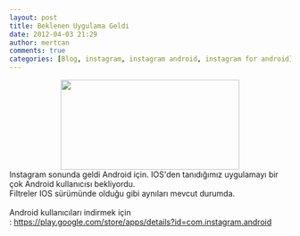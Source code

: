 ```yaml
---
layout: post
title: Beklenen Uygulama Geldi
date: 2012-04-03 21:29
author: mertcan
comments: true
categories: [Blog, instagram, instagram android, instagram for android]
---
```

<div style="clear: both; text-align: center;"><a href="http://localhost:81/mew/wp-content/uploads/2012/04/ScreenShot014.jpg" style="margin-left: 1em; margin-right: 1em;"><img border="0" height="161" src="http://localhost:81/mew/wp-content/uploads/2012/04/ScreenShot014-300x151.jpg" width="320" /></a></div>Instagram sonunda geldi Android için. IOS'den tanıdığımız uygulamayı bir çok Android kullanıcısı bekliyordu.<br />Filtreler IOS sürümünde olduğu gibi aynıları mevcut durumda.<br /><br />Android kullanıcıları indirmek için :&nbsp;<a href="https://play.google.com/store/apps/details?id=com.instagram.android">https://play.google.com/store/apps/details?id=com.instagram.android</a>
